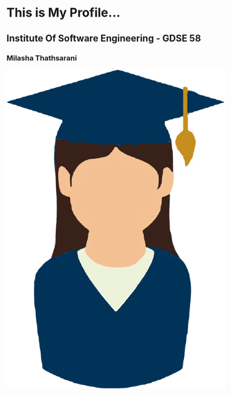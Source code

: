 # This is My Profile...

## Institute Of Software Engineering - GDSE 58

### Milasha Thathsarani 

![image of girl](assets/images/pngaaa.com-3712293.png)